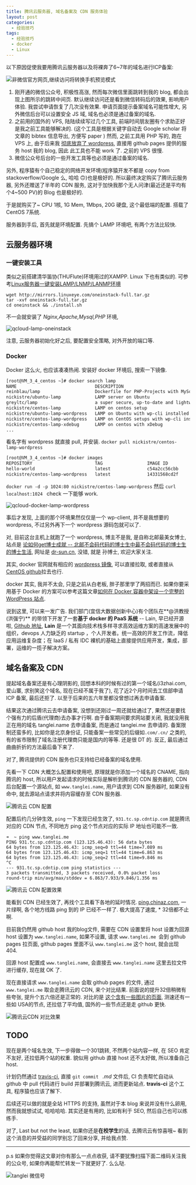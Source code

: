 ```yaml
---
title: 腾讯云服务器, 域名备案及 CDN 服务体验
layout: post
categories: 
  - 经验技巧
tags: 
  - 经验技巧
  - docker
  - Linux
---
```



以下原因促使我要用腾讯云服务器以及将裸奔了6~7年的域名进行ICP备案: 

![非微信官方网页,继续访问将转换手机预览模式](/resources/qcloud/wechat-encode-tanglei.name.jpg)

1. 刚开通的微信公众号, 积极性高涨, 然而每次微信里面跳转到我的 blog, 都会出现上图所示的跳转中间页. 默认继续访问还是看到微信转码后的效果, 影响用户体验. 我尝试申请恢复了几次没有效果. 申请页面提示备案域名可能性增大, 另外微信后台可以设置安全 JS 域, 域名也必须是通过备案的域名. 
2. 之前用的国外的 VPS, 陆陆续续写过几个工具, 前端时间朋友圈有个求助正好是我之前工具能够解决的. (这个工具是根据关键字自动去 Google scholar 将文章的 bibtex 信息导出, 方便写 paper ) 然而, 之前工具用 PHP 写的, 跑在 VPS 上, 由于后来我 [彻底放弃了 wordpress](http://www.tanglei.me/blog/give-up-wordpress-to-jekyll.html), 直接用 github pages 提供的服务 host 我的 blog, 因此 此工具也不能 work 了. 之前的 VPS 很慢. 
3. 微信公众号后台的一些开发工具等也必须是通过备案的域名. 

另外, 程序猿有个自己稳定的网络开发环境(程序猿开发不都是 copy from stackoverflow/Google 么, 哈哈 🙃)也是极好的. 所以最终决定购买了腾讯云服务器, 另外还赠送了半年的 CDN 服务, 这对于加快我那个无人问津(最近还是平均有个4~500 PV)的 Blog 也是极好的.

于是就购买了~  CPU 1核, 1G Mem, 1Mbps, 20G 硬盘, 这个最低端的配置. 
搭载了CentOS 7系统. 

服务器到手后, 首先就是环境配置. 先搞个 LAMP 环境吧, 有两个方法比较快. 

## 云服务器环境

### 一键安装工具

类似之前搭建清华笛协(THUFlute)环境用过的XAMPP. Linux 下也有类似的. 可参考[Linux服务器一键安装LAMP/LNMP/LANMP环境 ](http://bbs.qcloud.com/thread-8480-1-1.html)

```shell
wget http://mirrors.linuxeye.com/oneinstack-full.tar.gz  
tar -xvf oneinstack-full.tar.gz
cd oneinstack && ./install.sh
```

不一会就安装了 *Nginx,Apache,Mysql,PHP* 环境, 

![qcloud-lamp-oneinstack](/resources/qcloud/qcloud-lamp-oneinstack.jpg)

注意, 云服务器初始化好之后, 要配置安全策略, 对外开放的端口等. 

### Docker

Docker 这么火, 也应该凑凑热闹. 安装好 docker 环境后, 搜索一下镜像. 

```bash
[root@VM_3_4_centos ~]# docker search lamp
NAME                              DESCRIPTION                                     STARS     OFFICIAL   AUTOMATED
reinblau/lamp                     Dockerfile for PHP-Projects with MySql client   25                   [OK]
nickistre/ubuntu-lamp             LAMP server on Ubuntu                           12                   [OK]
greyltc/lamp                      a super secure, up-to-date and lightweight...   10                   [OK]
nickistre/centos-lamp             LAMP on centos setup                            8                    [OK]
nickistre/ubuntu-lamp-wordpress   LAMP on Ubuntu with wp-cli installed            7                    [OK]
nickistre/centos-lamp-wordpress   LAMP on CentOS setups with wp-cli installed     3                    [OK]
nickistre/centos-lamp-xdebug      LAMP on centos with xDebug                      2                    [OK]
...
```

看名字有 wordpress 就直接 pull, 并安装. `docker pull nickistre/centos-lamp-wordpress`

```bash
[root@VM_3_4_centos ~]# docker images
REPOSITORY                        TAG                 IMAGE ID            CREATED             SIZE
hello-world                       latest              c54a2cc56cbb        5 months ago        1.848 kB
nickistre/centos-lamp-wordpress   latest              14331568cd2f        6 months ago        547.4 MB
```

`docker run -d -p 1024:80 nickistre/centos-lamp-wordpress` 然后 `curl localhost:1024 ` check 一下能够 work. 

![qcloud-docker-lamp-wordpress](/resources/qcloud/docker-lamp-wordpress.png)

事后才发现, 上面的那个环境果然仅仅是一个 wp-client, 并不是我想要的 wordpress, 不过另外再下一个 wordpress 源码包就可以了. 

对, 目前这台主机上就跑了一个 wordpress, 博主不是我, 是自称北邮最美女博士, 站点是 [论如何get博士成就 -- 北邮不会码代码的博士生中最不会码代码的博士生的博士生活](http://www.dr-sun.cn/), 网址是 [dr-sun.cn](http://dr-sun.cn), 没错, 就是 孙博士, 欢迎大家关注. 

其实, docker 官网就有相应的 [wordpress 镜像](https://hub.docker.com/_/wordpress/), 可以直接拉取, 或者直接从 [CentOS github](https://github.com/CentOS/CentOS-Dockerfiles/tree/master/wordpress/centos7)拉去也行. 

docker 其实, 我并不太会, 只是之前从白老板, 胖子那里学了两招而已. 如果你要采用基于 Docker 的方案可以参考这篇文章[如何在 Docker 容器中架设一个完整的 WordPress 站点](https://linux.cn/article-5560-1.html). 

说到这里, 可以来一发广告. 我们部门(宜信大数据创新中心)有个团队在**@洪教授(洪强宁)** 的带领下开发了一套**基于 docker 的 PaaS 系统** -- Lain, 早已经开源啦, [Github 地址](https://github.com/laincloud/lain), **Lain** 是一个其面向技术栈多样寻求高效运维方案的高速发展中的组织，devops 人力缺乏的 startup ，个人开发者。统一高效的开发工作流，降低应用运维复杂度；在 IaaS / 私有 IDC 裸机的基础上直接提供应用开发，集成，部署，运维的一揽子解决方案。


## 域名备案及 CDN

提起域名备案还是有心理阴影的, 回想本科的时候有过的第一个域名(i3zhai.com, 爱山寨, 求别笑这个域名, 现在已经不属于我了), 花了近2个月时间去工信部申请 ICP 备案, 最后还拒了. 以至于后来的五六年里都没曾想过再去申请备案. 

结果这次通过腾讯云去申请备案, 没想到还刚过一周还就给通过了, 果然还是要找个强有力的后盾(代理商)去办事才行啊. 
由于备案期间要求网站要关闭, 我就没用我正在用的域名 tanglei.name 去申请备案, 而是通过 tanglei.me 去申请的. 
备案限制还蛮多的, 比如你是北京身份证, 只能备案一些常见的后缀如`.com/.cn/` 之类的, 有的省市限制了域名注册代理商只能是国内的等等. 还是很 DT 的. 反正, 最后通过曲曲折折的方法最后备下来了. 

对了, 腾讯提供的 CDN 服务也只支持给已经备案的域名使用. 

先看一下 CDN 大概怎么配置和使用吧, 原理就是你添加一个域名的 CNAME, 指向腾讯的 host, 所以用户发起请求的时候实际是解析到腾讯的 CDN 服务器的, CDN 后台配置一个源站点, 如 `www.tanglei.name`, 用户请求到 CDN 服务器时, 如果没有命中, 就去源站点请求并将内容缓存至 CDN 服务器. 

![腾讯云 CDN 配置](/resources/qcloud/www.tanglei.me-cdn-config.png)

配置后约几分钟生效, `ping` 一下发现已经生效了, `931.tc.sp.cdntip.com` 就是腾讯对应的 CDN 节点, 不同地方 ping 这个节点对应的实际 IP 地址也可能不一致. 

```
➜  ~ ping www.tanglei.me
PING 931.tc.sp.cdntip.com (123.125.46.43): 56 data bytes
64 bytes from 123.125.46.43: icmp_seq=0 ttl=44 time=7.089 ms
64 bytes from 123.125.46.43: icmp_seq=1 ttl=44 time=6.863 ms
64 bytes from 123.125.46.43: icmp_seq=2 ttl=44 time=9.846 ms
^C
--- 931.tc.sp.cdntip.com ping statistics ---
3 packets transmitted, 3 packets received, 0.0% packet loss
round-trip min/avg/max/stddev = 6.863/7.933/9.846/1.356 ms
```

![腾讯云 CDN 配置效果](/resources/qcloud/www.tanglei.me-ping-cdn.png)

能看到 CDN 已经生效了, 再找个工具看下各地的延时情况. [ping.chinaz.com](http://ping.chinaz.com/www.tanglei.me), 一片绿啊, 各个地方线路 ping 到的 IP 已经不一样了. 极大提高了速度, \* 32倍都不止啊. 

目前我仍然用 github host 我的blog文件, 需要在 CDN 设置里将 host 设置为回源host 设置为 `www.tanglei.name`, 如果不设置, 请求 `www.tanglei.me `会到 github pages 拉页面, github pages 里面不认 `www.tanglei.me` 这个 host, 就会出现 404. 

回源 host 配置成 `www.tanglei.name`, 会直接去 `www.tanglei.name` 这里去拉文件进行缓存, 现在就 OK 了. 

现在直接请求 `www.tanglei.name` 会取 github pages 的文件, 通过 `www.tanglei.me` 取会走腾讯云的 CDN, 来个对比结果. 
前面说的提升32倍稍微有些夸张, 提升个五六倍还是正常的. 对比的是 [这个含有一些图片的页面](http://www.tanglei.me/blog/app-in-mac-for-common.html), 测速还有一些如 USA的节点, 还拉低了平均值, 国外的一些节点还是走 github 更快. 

![腾讯云CDN 对比效果](/resources/qcloud/tanglei.name-vs-tanglei.me(cdn).png)

## TODO

现在是两个域名生效, 下一步得做一个301跳转, 不然两个站内容一样, 在 SEO 肯定不友好, 还拉低两个站的权重. 貌似用 github 直接 host 还不太好做, 所以准备自己 host. 

计划仍然通过 [travis-ci](http://travis-ci.org/), 直接 `git commit ` *.md* 文件后, CI 负责帮忙自动从 github 中 pull 代码进行 build 并部署到腾讯云, 进而更新站点. **travis-ci** 这个工具, 程序猿也应该了解下. 

后续还可以做的就是全站 HTTPS 的支持, 虽然对于本 blog 来说并没有什么卵用, 然而我就想试试, 哈哈哈哈. 其实还是有用的, 比如有利于 SEO, 然后自己也可以练练手. 

对了, Last but not the least,  如果你还是**在校学生**的话, 去腾讯云有惊喜哦~ 看到这个消息的并受益的同学别忘了回来分享, 并给我点赞. 

---

p.s 如果你觉得这文章对你有那么一点点收获, 请不要犹豫扫描下面二维码关注我的公众号, 如果你再能帮忙转发一下就更好了. 么么哒.

![tanglei 微信号](/resources/wechat-tangleithu.jpg)
